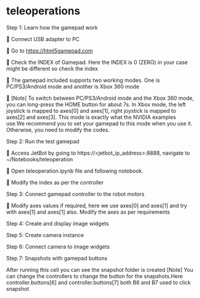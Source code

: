 # teleoperations
Step 1: Learn how the gamepad work

 Connect USB adapter to PC

 Go to https://html5gamepad.com

 Check the INDEX of Gamepad. Here the INDEX is 0 (ZERO) in your case might be different so check the index

 The gamepad included supports two working modes. One is PC/PS3/Android mode and another is Xbox 360 mode

 [Note] To switch between PC/PS3/Android mode and the Xbox 360 mode, you can long-press the HOME button for about 7s. In Xbox mode, the left joystick is mapped to axes[0] and axes[1], right joystick is mapped to 
axes[2] and axes[3]. This mode is exactly what the NVIDIA examples use.We recommend you to set your gamepad to this mode when you use it. Otherwise, you need to modify the codes.

Step 2: Run the test gamepad

 Access JetBot by going to https://<jetbot_ip_address>:8888, navigate to ~/Notebooks/teleoperation

 Open teleoperation.ipynb file and following notebook.

 Modify the index as per the controller

Step 3: Connect gamepad controller to the robot motors

 Modify axes values if required, here we use axes[0] and axes[1] and try with axes[1] and axes[1] also. Modify the axes as per requirements

Step 4: Create and display image widgets

Step 5: Create camera instance

Step 6: Connect camera to image widgets

Step 7: Snapshots with gamepad buttons

After running this cell you can see the snapshot folder is created
[Note] You can change the controllers to change the button for the snapshots.Here controller.buttons[6] and controller.buttons[7] both B6 and B7 used to click snapshot

